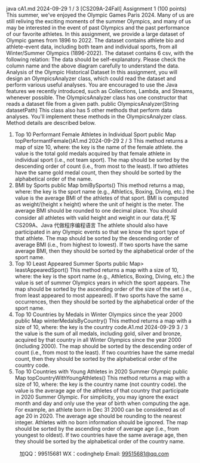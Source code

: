 java cA1.md 2024-09-29
1 / 3
[CS209A-24Fall] Assignment 1 (100 points)
This summer, we've enjoyed the Olympic Games Paris 2024. Many of us are still reliving the exciting moments
of the summer Olympics, and many of us may be interested in the event of past Olympics and the past
performance of our favorite athletes.
In this assignment, we provide a large dataset of Olympic games from 1896 to 2022. The dataset contains
athlete bio and athlete-event data, including both team and individual sports, from all Winter/Summer
Olympics (1896-2022). The dataset contains 6 csv, with the following relation:
The data should be self-explanatory. Please check the column name and the above diagram carefully to
understand the data.
Analysis of the Olympic Historical Dataset
In this assignment, you will design an OlympicsAnalyzer class, which could read the dataset and perform
various useful analyses. You are encouraged to use the Java features we recently introduced, such as
Collections, Lambda, and Streams, whenever possible.
The OlympicsAnalyzer class has one constructor that reads a dataset file from a given path.
public OlympicsAnalyzer(String datasetPath)
This class also has 5 other methods that perform data analyses. You'll implement these methods in the
OlympicsAnalyzer class. Method details are described below.
1. Top 10 Performant Female Athletes in Individual Sport
public Map topPerformantFemale()A1.md 2024-09-29
2 / 3
This method returns a  map of size 10, where:
the key is the name of the female athlete.
the value is the total gold medals acquired by that female athlete in individual sport (i.e., not team
sport).
The map should be sorted by the descending order of count (i.e., from most to the least). If two athletes
have the same gold medal count, then they should be sorted by the alphabetical order of the name.
2. BMI by Sports
public Map bmiBySports()
This method returns a  map, where:
the key is the sport name (e.g., Athletics, Boxing, Diving, etc.)
the value is the average BMI of the athletes of that sport. BMI is computed as weight/(height x
height) where the unit of height is the meter. The average BMI should be rounded to one decimal
place.
You should consider all athletes with valid height and weight in our data.代 写CS209A、Java
代做程序编程语言 The athlete should also have
participated in any Olympic events so that we know the sport type of that athlete.
The map should be sorted by the descending order of average BMI (i.e., from highest to lowest). If two
sports have the same average BMI, then they should be sorted by the alphabetical order of the sport name.
3. Top 10 Least Appeared Summer Sports
public Map> leastAppearedSport() 
This method returns a  map with a size of 10, where:
the key is the sport name (e.g., Athletics, Boxing, Diving, etc.)
the value is set of summer Olympics years in which the sport appears.
The map should be sorted by the ascending order of the size of the set (i.e., from least appeared to most
appeared). If two sports have the same occurrences, then they should be sorted by the alphabetical order of
the sport name.
4. Top 10 Countries by Medals in Winter Olympics since the year 2000
public Map winterMedalsByCountry()
This method returns a  map with a size of 10, where:
the key is the country code.A1.md 2024-09-29
3 / 3
the value is the sum of all medals, including gold, silver and bronze, acquired by that country in all
Winter Olympics since the year 2000 (including 2000).
The map should be sorted by the descending order of count (i.e., from most to the least). If two countries
have the same medal count, then they should be sorted by the alphabetical order of the country code.
5. Top 10 Countries with Young Athletes in 2020 Summer Olympic
public Map topCountryWithYoungAthletes()
This method returns a  map with a size of 10, where:
the key is the country name (not country code).
the value is the average age of the athletes of that country that participate in 2020 Summer Olympic.
For simplicity, you may ignore the exact month and day and only use the year of birth when computing
the age. For example, an athlete born in Dec 31 2000 can be considered as of age 20 in 2020. The
average age should be rounding to the nearest integer.
Athletes with no born information should be ignored.
The map should be sorted by the ascending order of average age (i.e., from youngest to oldest). If two
countries have the same average age, then they should be sorted by the alphabetical order of the country
name.

         
加QQ：99515681  WX：codinghelp  Email: 99515681@qq.com
